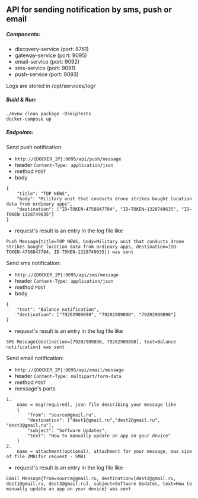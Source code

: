 ## API for sending notification by sms, push or email
##### Components: 
- discovery-service (port: 8761)
- gateway-service (port: 9095)
- email-service (port: 9092)
- sms-service (port: 9091)
- push-service (port: 9093)

Logs are stored in /opt/services/log/
##### Build & Run:
```
./mvnw clean package -DskipTests
docker-compose up
```
##### Endpoints: 
Send push notification:
- ``http://{DOCKER_IP}:9095/api/push/message``
- header ``Content-Type: application/json``
- method ``POST``
- body
```
{
    "title": "TOP NEWS",
    "body": "Military unit that conducts drone strikes bought location data from ordinary apps",
    "destination": ["ID-TOKEN-4758847784", "ID-TOKEN-1328749635", "ID-TOKEN-1328749635"]
}
```
- request's result is an entry in the log file like 
```
Push Message{title=TOP NEWS, body=Military unit that conducts drone strikes bought location data from ordinary apps, destination=[ID-TOKEN-4758847784, ID-TOKEN-1328749635]} was sent
```

Send sms notification:
- ``http://{DOCKER_IP}:9095/api/sms/message``
- header ``Content-Type: application/json``
- method ``POST``
- body
```
{
    "text": "Balance notification",
    "destination": ["79202909898", "79202909890", "79202909898"]
}
```
- request's result is an entry in the log file like 
```
SMS Message{destination=[79202909890, 79202909898], text=Balance notification} was sent
```

Send email notification:
- ``http://{DOCKER_IP}:9095/api/email/message``
- header ``Content-Type: multipart/form-data``
- method ``POST``
- message's parts
```
1.
    name = msg(required), json file describing your message like
    {
        "from": "source@gmail.ru",
        "destination": ["dest1@gmail.ru","dest2@gmail.ru", "dest3@gmail.ru"],
        "subject": "Software Updates",
        "text": "How to manually update an app on your device"
    }
2.
    name = attachment(optional), attachment for your message, max size of file 2MB(for request - 5MB)

```
- request's result is an entry in the log file like
```
Email Message{from=source@gmail.ru, destination=[dest2@gmail.ru, dest1@gmail.ru, dest3@gmail.ru], subject=Software Updates, text=How to manually update an app on your device} was sent
```